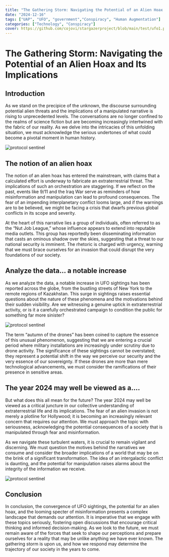 ```yaml
---
title: "The Gathering Storm: Navigating the Potential of an Alien Hoax and Its Implications"
date: "2024-12-16"
tags: ["UAP", "UFO", "government","Conspiracy", "Human Augmentation"]
categories: ["Technology", "Conspiracy"]
cover: https://github.com/cojovi/stargazerproject/blob/main/test/ufo1.png?raw=true
---
```


# The Gathering Storm: Navigating the Potential of an Alien Hoax and Its Implications

## Introduction
As we stand on the precipice of the unknown, the discourse surrounding potential alien threats and the implications of a manipulated narrative is rising to unprecedented levels. The conversations are no longer confined to the realms of science fiction but are becoming increasingly intertwined with the fabric of our reality. As we delve into the intricacies of this unfolding situation, we must acknowledge the serious undertones of what could become a pivotal moment in human history.

<img src="https://github.com/cojovi/stargazerproject/blob/main/test/alien_boardroom.png?raw=true" alt="protocol sentinel">

## The notion of an alien hoax
The notion of an alien hoax has entered the mainstream, with claims that a calculated effort is underway to fabricate an extraterrestrial threat. The implications of such an orchestration are staggering. If we reflect on the past, events like 9/11 and the Iraq War serve as reminders of how misinformation and manipulation can lead to profound consequences. The fear of an impending interplanetary conflict looms large, and if the warnings are to be believed, we might be facing a crisis that dwarfs previous global conflicts in its scope and severity.

At the heart of this narrative lies a group of individuals, often referred to as the “Nut Job League,” whose influence appears to extend into reputable media outlets. This group has reportedly been disseminating information that casts an ominous shadow over the skies, suggesting that a threat to our national security is imminent. The rhetoric is charged with urgency, warning that we must brace ourselves for an invasion that could disrupt the very foundations of our society.

## Analyze the data... a notable increase
As we analyze the data, a notable increase in UFO sightings has been reported across the globe, from the bustling streets of New York to the remote regions of Kazakhstan. This surge in sightings raises essential questions about the nature of these phenomena and the motivations behind their sudden visibility. Are we witnessing a genuine uptick in extraterrestrial activity, or is it a carefully orchestrated campaign to condition the public for something far more sinister?

<img src="https://github.com/cojovi/stargazerproject/blob/main/test/outerspace.png?raw=true" alt="protocol sentinel">

The term “autumn of the drones” has been coined to capture the essence of this unusual phenomenon, suggesting that we are entering a crucial period where military installations are increasingly under scrutiny due to drone activity. The significance of these sightings cannot be overstated; they represent a potential shift in the way we perceive our security and the very essence of our sovereignty. If these drones are more than mere technological advancements, we must consider the ramifications of their presence in sensitive areas.

## The year 2024 may well be viewed as a....
But what does this all mean for the future? The year 2024 may well be viewed as a critical juncture in our collective understanding of extraterrestrial life and its implications. The fear of an alien invasion is not merely a plotline for Hollywood; it is becoming an increasingly relevant concern that requires our attention. We must approach the topic with seriousness, acknowledging the potential consequences of a society that is manipulated through fear and misinformation.

As we navigate these turbulent waters, it is crucial to remain vigilant and discerning. We must question the motives behind the narratives we consume and consider the broader implications of a world that may be on the brink of a significant transformation. The idea of an intergalactic conflict is daunting, and the potential for manipulation raises alarms about the integrity of the information we receive.

<img src="https://github.com/cojovi/stargazerproject/blob/main/test/ufo1.png?raw=true" alt="protocol sentinel">

## Conclusion
In conclusion, the convergence of UFO sightings, the potential for an alien hoax, and the looming specter of misinformation presents a complex landscape that demands our attention. It is imperative that we engage with these topics seriously, fostering open discussions that encourage critical thinking and informed decision-making. As we look to the future, we must remain aware of the forces that seek to shape our perceptions and prepare ourselves for a reality that may be unlike anything we have ever known. The gathering storm is upon us, and how we respond may determine the trajectory of our society in the years to come.